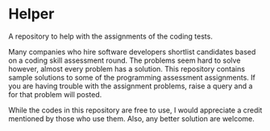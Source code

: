 # Helper
A repository to help with the assignments of the coding tests.

Many companies who hire software developers shortlist candidates based on a coding skill assessment round. The problems seem hard to solve however, almost every problem has a solution.
This repository contains sample solutions to some of the programming assessment assignments. If you are having trouble with the assignment problems, raise a query and a for that problem will posted.

While the codes in this repository are free to use, I would appreciate a credit mentioned by those who use them. 
Also, any better solution are welcome.

